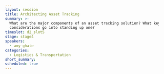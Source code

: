 ```yaml
---
layout: session
title: Architecting Asset Tracking
summary: >-
  What are the major components of an asset tracking solution? What key
  considerations go into standing up one?
timeslot: d2_slot5
stage: stage4
speakers:
  - amy-ghate
categories:
  - Logistics & Transportation
short_summary: 
scheduled: true
---
```


